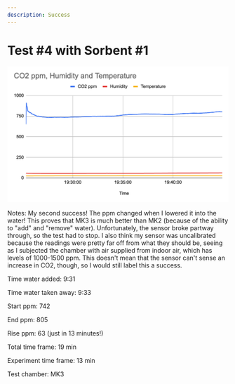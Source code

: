 ```yaml
---
description: Success
---
```


# Test #4 with Sorbent #1

![](<../.gitbook/assets/image (6).png>)

Notes: My second success! The ppm changed when I lowered it into the water! This proves that MK3 is much better than MK2 (because of the ability to "add" and "remove" water). Unfortunately, the sensor broke partway through, so the test had to stop. I also think my sensor was uncalibrated because the readings were pretty far off from what they should be, seeing as I subjected the chamber with air supplied from indoor air, which has levels of 1000-1500 ppm. This doesn't mean that the sensor can't sense an increase in CO2, though, so I would still label this a success.&#x20;

Time water added: 9:31

Time water taken away: 9:33

Start ppm: 742

End ppm: 805

Rise ppm: 63 (just in 13 minutes!)

Total time frame: 19 min

Experiment time frame: 13 min

Test chamber: MK3
